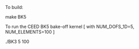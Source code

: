 
To build:

make BK5

To run the CEED BK5 bake-off kernel [ with NUM_DOFS_1D=5, NUM_ELEMENTS=100 ]

./BK3 5 100 
